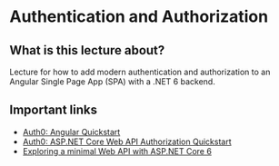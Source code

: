 # Authentication and Authorization

## What is this lecture about?

Lecture for how to add modern authentication and authorization to an Angular Single Page App (SPA) with a .NET 6 backend.

## Important links

* [Auth0: Angular Quickstart](https://auth0.com/docs/quickstart/spa/angular)
* [Auth0: ASP.NET Core Web API Authorization Quickstart](https://auth0.com/docs/quickstart/backend/aspnet-core-webapi)
* [Exploring a minimal Web API with ASP.NET Core 6](https://www.hanselman.com/blog/exploring-a-minimal-web-api-with-aspnet-core-6)
